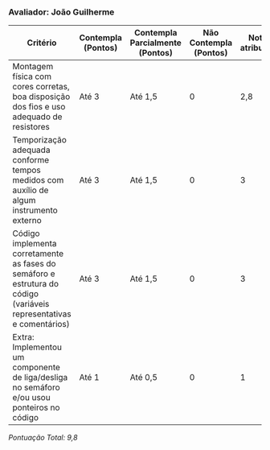 ### Avaliador: João Guilherme
| Critério                                                                                                 | Contempla (Pontos) | Contempla Parcialmente (Pontos) | Não Contempla (Pontos) | Nota atribuída | Observações do Avaliador |
|---------------------------------------------------------------------------------------------------------|--------------------|----------------------------------|--------------------------|----------------|--------------------------|
| Montagem física com cores corretas, boa disposição dos fios e uso adequado de resistores                | Até 3              | Até 1,5                          | 0                        |    2,8         | a disposição dos fios está boa, so um pouco desorganizado |
| Temporização adequada conforme tempos medidos com auxílio de algum instrumento externo                  | Até 3              | Até 1,5                          | 0                        | 3              | O tempo está de acordo |
| Código implementa corretamente as fases do semáforo e estrutura do código (variáveis representativas e comentários) | Até 3              | Até 1,5                          | 0                        | 3              | o código está bem comentado |
| Extra: Implementou um componente de liga/desliga no semáforo e/ou usou ponteiros no código             | Até 1              | Até 0,5                          | 0                        | 1              | colocou o semáforo na madeira e colocou um buzzer para apitar no vermelho |
*Pontuação Total: 9,8*